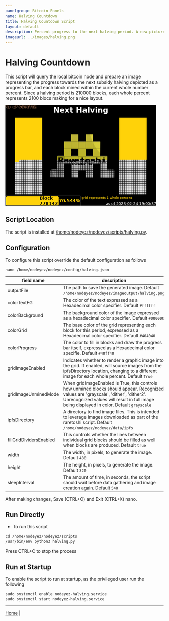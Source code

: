 ```yaml
---
panelgroup: Bitcoin Panels
name: Halving Countdown
title: Halving Countdown Script
layout: default
description: Percent progress to the next halving period. A new picture is chosen to fill the grid for each whole percent
imageurl: ../images/halving.png
---
```


# Halving Countdown

This script will query the local bitcoin node and prepare an image representing
the progress towards the next subsidy halving depicted as a progress bar, and 
each block mined within the current whole number percent.  Since a halving period
is 210000 blocks, each whole percent represents 2100 blocs making for a nice layout.

![halving countdown image sample showing 53.77% of the way towards the next halving](../images/halving.png)

## Script Location

The script is installed at 
[/home/nodeyez/nodeyez/scripts/halving.py](../scripts/halving.py).

## Configuration

To configure this script override the default configuration as follows

```shell
nano /home/nodeyez/nodeyez/config/halving.json
```

| field name | description |
| --- | --- |
| outputFile | The path to save the generated image. Default `/home/nodeyez/nodeyez/imageoutput/halving.png` |
| colorTextFG | The color of the text expressed as a Hexadecimal color specifier. Default `#ffffff` |
| colorBackground | The background color of the image expressed as a hexadecimal color specifier. Default `#000000` |
| colorGrid | The base color of the grid representing each block for this period, expressed as a Hexadecimal color specifier. Default `#404040` |
| colorProgress | The color to fill in blocks and draw the progress bar itself, expressed as a Hexadecimal color specifie. Default `#40ff40` |
| gridImageEnabled | Indicates whether to render a graphic image into the grid. If enabled, will source images from the ipfsDirectory location, changing to a different image for each whole percent. Default `True` |
| gridImageUnminedMode | When gridImageEnabled is True, this controls how unmined blocks should appear. Recognized values are 'grayscale', 'dither', 'dither2'.  Unrecognized values will result in full image being displayed in color.  Default `grayscale` |
| ipfsDirectory | A directory to find image files.  This is intended to leverage images downloaded as part of the raretoshi script.  Default `/home/nodeyez/nodeyez/data/ipfs` |
| fillGridDividersEnabled | This controls whether the lines between individual grid blocks should be filled as well when blocks are produced. Default `true` |
| width | The width, in pixels, to generate the image. Default `480` |
| height | The height, in pixels, to generate the image. Default `320` |
| sleepInterval | The amount of time, in seconds, the script should wait before data gathering and image creation again. Default `540` |

After making changes, Save (CTRL+O) and Exit (CTRL+X) nano.

## Run Directly

* To run this script

```shell
cd /home/nodeyez/nodeyez/scripts
/usr/bin/env python3 halving.py
```

Press CTRL+C to stop the process


## Run at Startup

To enable the script to run at startup, as the privileged user run the following

```shell
sudo systemctl enable nodeyez-halving.service
sudo systemctl start nodeyez-halving.service
```

---

[Home](../) | 
